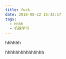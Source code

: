 ```yaml
---
title: fuck
date: 2018-08-22 15:42:17
tags:
  - hhhh
  - 机器学习
---
```


hhhhhh

<!-- more -->

hhhhhhhhhhhhhhh
